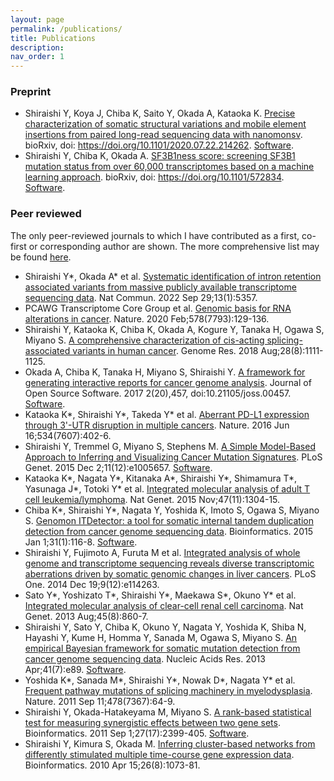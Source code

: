 ```yaml
---
layout: page
permalink: /publications/
title: Publications
description: 
nav_order: 1
---
```


### [](#header-3)Preprint

* Shiraishi Y, Koya J, Chiba K, Saito Y, Okada A, Kataoka K.
[Precise characterization of somatic structural variations and mobile element insertions from paired long-read sequencing data with nanomonsv](https://www.biorxiv.org/content/10.1101/2020.07.22.214262v1).
bioRxiv, doi: https://doi.org/10.1101/2020.07.22.214262.
[Software](https://github.com/friend1ws/nanomonsv).
* Shiraishi Y, Chiba K, Okada A.
[SF3B1ness score: screening SF3B1 mutation status from over 60,000 transcriptomes based on a machine learning approach](https://www.biorxiv.org/content/10.1101/572834v1).
bioRxiv, doi: https://doi.org/10.1101/572834.
[Software](https://github.com/friend1ws/SF3B1ness).

### [](#header-3)Peer reviewed

The only peer-reviewed journals to which I have contributed as a first, co-first or corresponding author are shown.
The more comprehensive list may be found [here](https://www.ncbi.nlm.nih.gov/pubmed/?term=Yuichi+Shiraishi).

* Shiraishi Y\*, Okada A\* et al.
[Systematic identification of intron retention associated variants from massive publicly available transcriptome sequencing data](https://www.nature.com/articles/s41467-022-32887-9).
Nat Commun. 2022 Sep 29;13(1):5357.
* PCAWG Transcriptome Core Group et al. 
[Genomic basis for RNA alterations in cancer](https://www.nature.com/articles/s41586-020-1970-0).
Nature. 2020 Feb;578(7793):129-136.
* Shiraishi Y, Kataoka K, Chiba K, Okada A, Kogure Y, Tanaka H, Ogawa S, Miyano S.
[A comprehensive characterization of cis-acting splicing-associated variants in human cancer](https://genome.cshlp.org/content/early/2018/07/16/gr.231951.117).
Genome Res. 2018 Aug;28(8):1111-1125.
* Okada A, Chiba K, Tanaka H, Miyano S, Shiraishi Y. 
[A framework for generating interactive reports for cancer genome analysis](https://joss.theoj.org/papers/10.21105/joss.00457).
Journal of Open Source Software. 2017 2(20),457, doi:10.21105/joss.00457.
[Software](https://github.com/Genomon-Project/paplot).
* Kataoka K\*, Shiraishi Y\*, Takeda Y\* et al.
[Aberrant PD-L1 expression through 3'-UTR disruption in multiple cancers](https://www.nature.com/articles/nature18294).
Nature. 2016 Jun 16;534(7607):402-6.
* Shiraishi Y, Tremmel G, Miyano S, Stephens M. 
[A Simple Model-Based Approach to Inferring and Visualizing Cancer Mutation Signatures](https://doi.org/10.1371/journal.pgen.1005657).
PLoS Genet. 2015 Dec 2;11(12):e1005657.
[Software](https://github.com/friend1ws/pmsignature).
* Kataoka K\*, Nagata Y\*, Kitanaka A\*, Shiraishi Y\*, Shimamura T\*, Yasunaga J\*, Totoki Y\* et al.
[Integrated molecular analysis of adult T cell leukemia/lymphoma](https://www.nature.com/articles/ng.3415).
Nat Genet. 2015 Nov;47(11):1304-15.
* Chiba K\*, Shiraishi Y\*, Nagata Y, Yoshida K, Imoto S, Ogawa S, Miyano S. 
[Genomon ITDetector: a tool for somatic internal tandem duplication detection from cancer genome sequencing data](https://academic.oup.com/bioinformatics/article/31/1/116/2365706). 
Bioinformatics. 2015 Jan 1;31(1):116-8.
[Software](https://github.com/ken0-1n/Genomon-ITDetector).
* Shiraishi Y, Fujimoto A, Furuta M et al. 
[Integrated analysis of whole genome and transcriptome sequencing reveals diverse transcriptomic aberrations driven by somatic genomic changes in liver cancers](https://doi.org/10.1371/journal.pone.0114263). 
PLoS One. 2014 Dec 19;9(12):e114263.
* Sato Y\*, Yoshizato T\*, Shiraishi Y\*, Maekawa S\*, Okuno Y\* et al.
[Integrated molecular analysis of clear-cell renal cell carcinoma](https://www.nature.com/articles/ng.2699). 
Nat Genet. 2013 Aug;45(8):860-7.
* Shiraishi Y, Sato Y, Chiba K, Okuno Y, Nagata Y, Yoshida K, Shiba N, Hayashi Y, Kume H, Homma Y, Sanada M, Ogawa S, Miyano S. 
[An empirical Bayesian framework for somatic mutation detection from cancer genome sequencing data](https://academic.oup.com/nar/article/41/7/e89/1073733).
Nucleic Acids Res. 2013 Apr;41(7):e89.
[Software](https://github.com/friend1ws/EBCall). 
* Yoshida K\*, Sanada M\*, Shiraishi Y\*, Nowak D\*, Nagata Y\* et al.
[Frequent pathway mutations of splicing machinery in myelodysplasia](https://www.nature.com/articles/nature10496). 
Nature. 2011 Sep 11;478(7367):64-9.
* Shiraishi Y, Okada-Hatakeyama M, Miyano S. 
[A rank-based statistical test for measuring synergistic effects between two gene sets](https://academic.oup.com/bioinformatics/article/27/17/2399/223292). 
Bioinformatics. 2011 Sep 1;27(17):2399-405. 
[Software](https://github.com/friend1ws/rankSynergy).
* Shiraishi Y, Kimura S, Okada M. 
[Inferring cluster-based networks from differently stimulated multiple time-course gene expression data](https://academic.oup.com/bioinformatics/article/26/8/1073/208191). 
Bioinformatics. 2010 Apr 15;26(8):1073-81.
